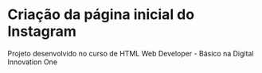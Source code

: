 # Criação da página inicial do Instagram​​



Projeto desenvolvido no curso de HTML Web Developer - Básico na Digital Innovation One



 